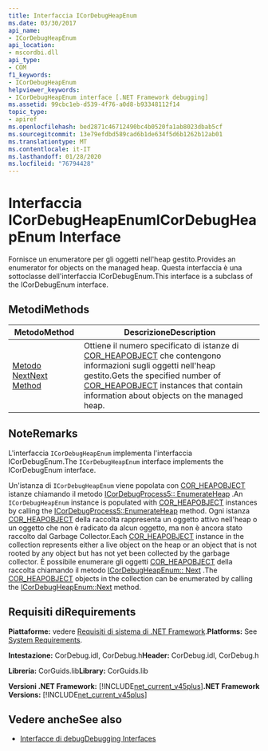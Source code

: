 ```yaml
---
title: Interfaccia ICorDebugHeapEnum
ms.date: 03/30/2017
api_name:
- ICorDebugHeapEnum
api_location:
- mscordbi.dll
api_type:
- COM
f1_keywords:
- ICorDebugHeapEnum
helpviewer_keywords:
- ICorDebugHeapEnum interface [.NET Framework debugging]
ms.assetid: 99cbc1eb-d539-4f76-a0d8-b93348112f14
topic_type:
- apiref
ms.openlocfilehash: bed2871c46712490bc4b0520fa1ab8023dbab5cf
ms.sourcegitcommit: 13e79efdbd589cad6b1de634f5d6b1262b12ab01
ms.translationtype: MT
ms.contentlocale: it-IT
ms.lasthandoff: 01/28/2020
ms.locfileid: "76794428"
---
```

# <a name="icordebugheapenum-interface"></a><span data-ttu-id="9ba8a-102">Interfaccia ICorDebugHeapEnum</span><span class="sxs-lookup"><span data-stu-id="9ba8a-102">ICorDebugHeapEnum Interface</span></span>
<span data-ttu-id="9ba8a-103">Fornisce un enumeratore per gli oggetti nell'heap gestito.</span><span class="sxs-lookup"><span data-stu-id="9ba8a-103">Provides an enumerator for objects on the managed heap.</span></span> <span data-ttu-id="9ba8a-104">Questa interfaccia è una sottoclasse dell'interfaccia ICorDebugEnum.</span><span class="sxs-lookup"><span data-stu-id="9ba8a-104">This interface is a subclass of the ICorDebugEnum interface.</span></span>  
  
## <a name="methods"></a><span data-ttu-id="9ba8a-105">Metodi</span><span class="sxs-lookup"><span data-stu-id="9ba8a-105">Methods</span></span>  
  
|<span data-ttu-id="9ba8a-106">Metodo</span><span class="sxs-lookup"><span data-stu-id="9ba8a-106">Method</span></span>|<span data-ttu-id="9ba8a-107">Descrizione</span><span class="sxs-lookup"><span data-stu-id="9ba8a-107">Description</span></span>|  
|------------|-----------------|  
|[<span data-ttu-id="9ba8a-108">Metodo Next</span><span class="sxs-lookup"><span data-stu-id="9ba8a-108">Next Method</span></span>](icordebugheapenum-next-method.md)|<span data-ttu-id="9ba8a-109">Ottiene il numero specificato di istanze di [COR_HEAPOBJECT](cor-heapobject-structure.md) che contengono informazioni sugli oggetti nell'heap gestito.</span><span class="sxs-lookup"><span data-stu-id="9ba8a-109">Gets the specified number of [COR_HEAPOBJECT](cor-heapobject-structure.md) instances that contain information about objects on the managed heap.</span></span>|  
  
## <a name="remarks"></a><span data-ttu-id="9ba8a-110">Note</span><span class="sxs-lookup"><span data-stu-id="9ba8a-110">Remarks</span></span>  
 <span data-ttu-id="9ba8a-111">L'interfaccia `ICorDebugHeapEnum` implementa l'interfaccia ICorDebugEnum.</span><span class="sxs-lookup"><span data-stu-id="9ba8a-111">The `ICorDebugHeapEnum` interface implements the ICorDebugEnum interface.</span></span>  
  
 <span data-ttu-id="9ba8a-112">Un'istanza di `ICorDebugHeapEnum` viene popolata con [COR_HEAPOBJECT](cor-heapobject-structure.md) istanze chiamando il metodo [ICorDebugProcess5:: EnumerateHeap](icordebugprocess5-enumerateheap-method.md) .</span><span class="sxs-lookup"><span data-stu-id="9ba8a-112">An `ICorDebugHeapEnum` instance is populated with [COR_HEAPOBJECT](cor-heapobject-structure.md) instances by calling the [ICorDebugProcess5::EnumerateHeap](icordebugprocess5-enumerateheap-method.md) method.</span></span> <span data-ttu-id="9ba8a-113">Ogni istanza [COR_HEAPOBJECT](cor-heapobject-structure.md) della raccolta rappresenta un oggetto attivo nell'heap o un oggetto che non è radicato da alcun oggetto, ma non è ancora stato raccolto dal Garbage Collector.</span><span class="sxs-lookup"><span data-stu-id="9ba8a-113">Each [COR_HEAPOBJECT](cor-heapobject-structure.md) instance in the collection represents either a live object on the heap or an object that is not rooted by any object but has not yet been collected by the garbage collector.</span></span> <span data-ttu-id="9ba8a-114">È possibile enumerare gli oggetti [COR_HEAPOBJECT](cor-heapobject-structure.md) della raccolta chiamando il metodo [ICorDebugHeapEnum:: Next](icordebugheapenum-next-method.md) .</span><span class="sxs-lookup"><span data-stu-id="9ba8a-114">The [COR_HEAPOBJECT](cor-heapobject-structure.md) objects in the collection can be enumerated by calling the [ICorDebugHeapEnum::Next](icordebugheapenum-next-method.md) method.</span></span>  
  
## <a name="requirements"></a><span data-ttu-id="9ba8a-115">Requisiti di</span><span class="sxs-lookup"><span data-stu-id="9ba8a-115">Requirements</span></span>  
 <span data-ttu-id="9ba8a-116">**Piattaforme:** vedere [Requisiti di sistema di .NET Framework](../../../../docs/framework/get-started/system-requirements.md).</span><span class="sxs-lookup"><span data-stu-id="9ba8a-116">**Platforms:** See [System Requirements](../../../../docs/framework/get-started/system-requirements.md).</span></span>  
  
 <span data-ttu-id="9ba8a-117">**Intestazione:** CorDebug.idl, CorDebug.h</span><span class="sxs-lookup"><span data-stu-id="9ba8a-117">**Header:** CorDebug.idl, CorDebug.h</span></span>  
  
 <span data-ttu-id="9ba8a-118">**Libreria:** CorGuids.lib</span><span class="sxs-lookup"><span data-stu-id="9ba8a-118">**Library:** CorGuids.lib</span></span>  
  
 <span data-ttu-id="9ba8a-119">**Versioni .NET Framework:** [!INCLUDE[net_current_v45plus](../../../../includes/net-current-v45plus-md.md)]</span><span class="sxs-lookup"><span data-stu-id="9ba8a-119">**.NET Framework Versions:** [!INCLUDE[net_current_v45plus](../../../../includes/net-current-v45plus-md.md)]</span></span>  
  
## <a name="see-also"></a><span data-ttu-id="9ba8a-120">Vedere anche</span><span class="sxs-lookup"><span data-stu-id="9ba8a-120">See also</span></span>

- [<span data-ttu-id="9ba8a-121">Interfacce di debug</span><span class="sxs-lookup"><span data-stu-id="9ba8a-121">Debugging Interfaces</span></span>](debugging-interfaces.md)
